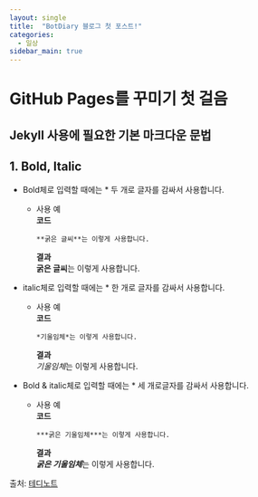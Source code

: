 ```yaml
---
layout: single
title:  "BotDiary 블로그 첫 포스트!"
categories:
  - 일상
sidebar_main: true
---
```


# GitHub Pages를 꾸미기 첫 걸음

## Jekyll 사용에 필요한 기본 마크다운 문법

## 1. Bold, Italic  
  * Bold체로 입력할 때에는 * 두 개로 글자를 감싸서 사용합니다.  
    - 사용 예  
        **코드**
        ```
        **굵은 글씨**는 이렇게 사용합니다.
        ```  
        **결과**  
          **굵은 글씨**는 이렇게 사용합니다.  

  * italic체로 입력할 때에는 * 한 개로 글자를 감싸서 사용합니다.  
    - 사용 예  
        **코드**
        ```
        *기울임체*는 이렇게 사용합니다.
        ```  
        **결과**  
          *기울임체*는 이렇게 사용합니다.  

  * Bold & italic체로 입력할 때에는 * 세 개로글자를 감싸서 사용합니다.  
    - 사용 예  
        **코드**  
        ```
        ***굵은 기울임체***는 이렇게 사용합니다.
        ```  
        **결과**  
          ***굵은 기울임체***는 이렇게 사용합니다.  


출처: [테디노트](https://teddylee777.github.io/jekyll/Jekyll-%EC%82%AC%EC%9A%A9%EC%9D%84-%EC%9C%84%ED%95%9C-markdown-%EB%AC%B8%EB%B2%95)
